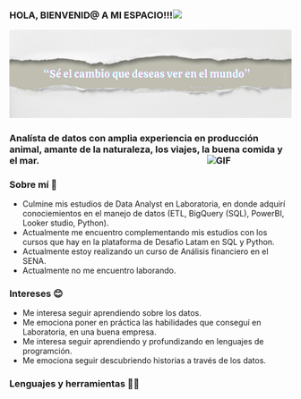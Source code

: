  ### HOLA, BIENVENID@ A MI ESPACIO!!!<img src="https://media.giphy.com/media/hvRJCLFzcasrR4ia7z/giphy.gif" width="35"></h1>
</div>

![Hi](https://raw.githubusercontent.com/YenOjeda/YenOjeda/main/Banner%20(2).png)

### Analísta de datos con amplia experiencia en producción animal, amante de la naturaleza, los viajes, la buena comida y el mar.<img align="right" width="30%"   alt="GIF" src="https://res.cloudinary.com/practicaldev/image/fetch/s--2bZIjPGC--/c_limit%2Cf_auto%2Cfl_progressive%2Cq_66%2Cw_880/https://dev-to-uploads.s3.amazonaws.com/i/d4tvukbt5mra37cvwklk.gif" />

<h3>Sobre mí 👩</h3> 

- Culmine mis estudios de Data Analyst en Laboratoria, en donde adquirí conociemientos en el manejo de datos (ETL, BigQuery (SQL), PowerBI, Looker studio, Python).
- Actualmente me encuentro complementando mis estudios con los cursos que hay en la plataforma de Desafio Latam en SQL y Python.
- Actualmente estoy realizando un curso de Análisis financiero en el SENA.
- Actualmente no me encuentro laborando.
  
<h3>Intereses 😊</h3>

- Me interesa seguir aprendiendo sobre los datos.
- Me emociona poner en práctica las habilidades que conseguí en Laboratoria, en una buena empresa.
- Me interesa seguir aprendiendo y profundizando en lenguajes de programción.
- Me emociona seguir descubriendo historias a través de los datos.

<h3>Lenguajes y herramientas 👩‍💻</h3>



